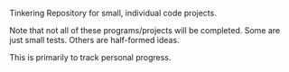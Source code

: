 Tinkering Repository for small, individual code projects.

Note that not all of these programs/projects will be completed. Some are just small tests. Others are half-formed ideas. 

This is primarily to track personal progress.
